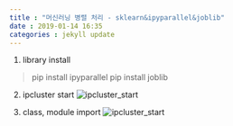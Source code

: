 ```yaml
---
title : "머신러닝 병렬 처리 - sklearn&ipyparallel&joblib"
date : 2019-01-14 16:35
categories : jekyll update
---
```


1. library install
> pip install ipyparallel
> pip install joblib


2. ipcluster start
![ipcluster_start](https://github.com/muketer/muketer.github.io/blob/master/_posts/images/ipcluster_start.png?raw=true)

3. class, module import
![ipcluster_start](https://github.com/muketer/muketer.github.io/blob/master/_posts/images/ipcluster_start.png?raw=true)